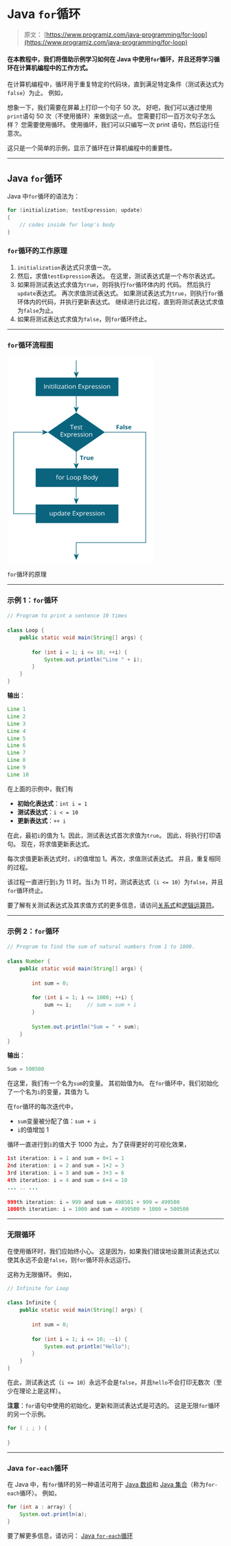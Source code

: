 # Java `for`循环

> 原文： [https://www.programiz.com/java-programming/for-loop](https://www.programiz.com/java-programming/for-loop)

#### 在本教程中，我们将借助示例学习如何在 Java 中使用`for`循环，并且还将学习循环在计算机编程中的工作方式。

在计算机编程中，循环用于重复特定的代码块，直到满足特定条件（测试表达式为`false`）为止。 例如，

想象一下，我们需要在屏幕上打印一个句子 50 次。 好吧，我们可以通过使用`print`语句 50 次（不使用循环）来做到这一点。 您需要打印一百万次句子怎么样？ 您需要使用循环。 使用循环，我们可以只编写一次 print 语句，然后运行任意次。

这只是一个简单的示例，显示了循环在计算机编程中的重要性。

* * *

## Java `for`循环

Java 中`for`循环的语法为：

```java
for (initialization; testExpression; update)
{
    // codes inside for loop's body
}
```

### `for`循环的工作原理

1.  `initialization`表达式只求值一次。
2.  然后，求值`testExpression`表达。 在这里，测试表达式是一个布尔表达式。
3.  如果将测试表达式求值为`true`，则将执行`for`循环体内的
    代码。
    然后执行`update`表达式。
    再次求值测试表达式。
    如果测试表达式为`true`，则执行`for`循环体内的代码，并执行更新表达式。
    继续进行此过程，直到将测试表达式求值为`false`为止。
4.  如果将测试表达式求值为`false`，则`for`循环终止。

* * *

### `for`循环流程图

![Java for Loop flowchart](img/c36e9c16d8984a3e6b540c4bacc48d37.png "Working of for loop")

`for`循环的原理



* * *

### 示例 1：`for`循环

```java
// Program to print a sentence 10 times

class Loop {
    public static void main(String[] args) {

        for (int i = 1; i <= 10; ++i) {
            System.out.println("Line " + i);
        }
    }
}
```

**输出**：

```java
Line 1
Line 2
Line 3
Line 4
Line 5
Line 6
Line 7
Line 8
Line 9
Line 10
```

在上面的示例中，我们有

*   **初始化表达式**：`int i = 1` 
*   **测试表达式**：`i < = 10`
*   **更新表达式**：`++ i`

在此，最初`i`的值为 1。因此，测试表达式首次求值为`true`。 因此，将执行打印语句。 现在，将求值更新表达式。

每次求值更新表达式时，`i`的值增加 1。再次，求值测试表达式。 并且，重复相同的过程。

该过程一直进行到`i`为 11 时。当`i`为 11 时，测试表达式（`i <= 10`）为`false`，并且`for`循环终止。

要了解有关测试表达式及其求值方式的更多信息，请访问[关系式](/java-programming/operators#equality-relational "Java Relational Operator")和[逻辑运算符](/java-programming/operators#logical "Java Logical Operator")。

* * *

### 示例 2：`for`循环

```java
// Program to find the sum of natural numbers from 1 to 1000.

class Number {
    public static void main(String[] args) {

        int sum = 0;

        for (int i = 1; i <= 1000; ++i) {
            sum += i;     // sum = sum + i
        }

        System.out.println("Sum = " + sum);
    }
}
```

**输出**：

```java
Sum = 500500
```

在这里，我们有一个名为`sum`的变量。 其初始值为`0`。 在`for`循环中，我们初始化了一个名为`i`的变量，其值为 1。

在`for`循环的每次迭代中，

*   `sum`变量被分配了值：`sum + i`
*   `i`的值增加 1

循环一直进行到`i`的值大于 1000 为止。为了获得更好的可视化效果，

```java
1st iteration: i = 1 and sum = 0+1 = 1
2nd iteration: i = 2 and sum = 1+2 = 3
3rd iteration: i = 3 and sum = 3+3 = 6
4th iteration: i = 4 and sum = 6+4 = 10
... .. ...

999th iteration: i = 999 and sum = 498501 + 999 = 499500
1000th iteration: i = 1000 and sum = 499500 + 1000 = 500500
```

* * *

### 无限循环

在使用循环时，我们应始终小心。 这是因为，如果我们错误地设置测试表达式以使其永远不会是`false`，则`for`循环将永远运行。

这称为无限循环。 例如，

```java
// Infinite for Loop

class Infinite {
    public static void main(String[] args) {

        int sum = 0;

        for (int i = 1; i <= 10; --i) {
            System.out.println("Hello");
        }
    }
}
```

在此，测试表达式（`i <= 10`）永远不会是`false`，并且`hello`不会打印无数次（至少在理论上是这样）。

**注意**：`for`语句中使用的初始化，更新和测试表达式是可选的。 这是无限`for`循环的另一个示例。

```java
for ( ; ; ) {

}
```

* * *

### Java `for-each`循环

在 Java 中，有`for`循环的另一种语法可用于 [Java 数组](/java-programming/arrays "Java Arrays")和 [Java 集合](/java-programming/collections "Java Collections")（称为`for-each`循环）。 例如，

```java
for (int a : array) {
    System.out.println(a);
}
```

要了解更多信息，请访问： [Java `for-each`循环](/java-programming/enhanced-for-loop "Java for-each Loop")